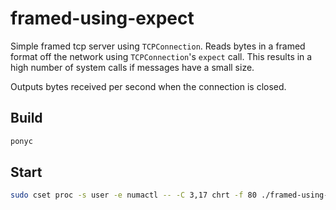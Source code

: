 # framed-using-expect

Simple framed tcp server using `TCPConnection`. Reads bytes in a framed format off the network using `TCPConnection`'s `expect` call. This results in a high number of system calls if messages have a small size.

Outputs bytes received per second when the connection is closed.

## Build

```bash
ponyc
```

## Start

```bash
sudo cset proc -s user -e numactl -- -C 3,17 chrt -f 80 ./framed-using-expect --ponythreads=1 --ponynoblock --ponypinasio
```
